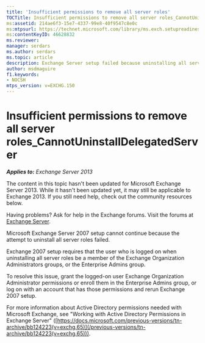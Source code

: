 ```yaml
---
title: 'Insufficient permissions to remove all server roles'
TOCTitle: Insufficient permissions to remove all server roles_CannotUninstallDelegatedServer
ms:assetid: 214ae6f3-15e7-4337-99e8-40f9547c8e0c
ms:mtpsurl: https://technet.microsoft.com/library/ms.exch.setupreadiness.cannotuninstalldelegatedserver(v=EXCHG.150)
ms:contentKeyID: 46628832
ms.reviewer: 
manager: serdars
ms.author: serdars
ms.topic: article
description: Exchange Server setup failed because uninstalling all server roles failed
author: msdmaguire
f1.keywords:
- NOCSH
mtps_version: v=EXCHG.150
---
```


# Insufficient permissions to remove all server roles\_CannotUninstallDelegatedServer

_**Applies to:** Exchange Server 2013_

The content in this topic hasn't been updated for Microsoft Exchange Server 2013. While it hasn't been updated yet, it may still be applicable to Exchange 2013. If you still need help, check out the community resources below.

Having problems? Ask for help in the Exchange forums. Visit the forums at [Exchange Server](https://social.technet.microsoft.com/forums/office/home?category=exchangeserver).

Microsoft Exchange Server 2007 setup cannot continue because the attempt to uninstall all server roles failed.

Exchange 2007 setup requires that the user who is logged on when uninstalling all server roles be a member of the Exchange Organization Administrators groups, or the Enterprise Admins group.

To resolve this issue, grant the logged-on user Exchange Organization Administrator permissions or enroll them in the Enterprise Admins group, or log on with an account that has those permissions and rerun Exchange 2007 setup.

For more information about Active Directory permissions needed with Microsoft Exchange, see "Working with Active Directory Permissions in Exchange Server" ([https://docs.microsoft.com/previous-versions/tn-archive/bb124223(v=exchg.65)](/previous-versions/tn-archive/bb124223(v=exchg.65))).